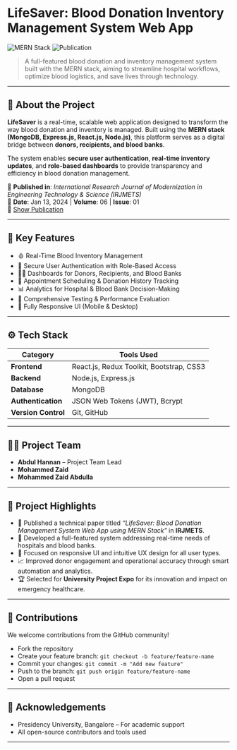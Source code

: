 # LifeSaver: Blood Donation Inventory Management System Web App

![MERN Stack](https://img.shields.io/badge/Built%20With-MERN-blueviolet)
![Publication](https://img.shields.io/badge/Published%20In-IRJMETS-brightgreen)

> A full-featured blood donation and inventory management system built with the MERN stack, aiming to streamline hospital workflows, optimize blood logistics, and save lives through technology.

---

## 📘 About the Project

**LifeSaver** is a real-time, scalable web application designed to transform the way blood donation and inventory is managed. Built using the **MERN stack (MongoDB, Express.js, React.js, Node.js)**, this platform serves as a digital bridge between **donors, recipients, and blood banks**.

The system enables **secure user authentication**, **real-time inventory updates**, and **role-based dashboards** to provide transparency and efficiency in blood donation management.

📰 **Published in**: *International Research Journal of Modernization in Engineering Technology & Science (IRJMETS)*  
📅 **Date**: Jan 13, 2024 | **Volume**: 06 | **Issue**: 01  
📄 [Show Publication](https://www.irjmets.com/uploadedfiles/paper//issue_1_january_2024/48376/final/fin_irjmets1705144644.pdf)

---

## 🧠 Key Features

- 🩸 Real-Time Blood Inventory Management
- 🔐 Secure User Authentication with Role-Based Access
- 👨‍⚕️ Dashboards for Donors, Recipients, and Blood Banks
- 📅 Appointment Scheduling & Donation History Tracking
- 📊 Analytics for Hospital & Blood Bank Decision-Making
- 🧪 Comprehensive Testing & Performance Evaluation
- 📱 Fully Responsive UI (Mobile & Desktop)

---

## ⚙️ Tech Stack

| Category         | Tools Used                                |
|------------------|--------------------------------------------|
| **Frontend**     | React.js, Redux Toolkit, Bootstrap, CSS3   |
| **Backend**      | Node.js, Express.js                        |
| **Database**     | MongoDB                                    |
| **Authentication** | JSON Web Tokens (JWT), Bcrypt             |
| **Version Control** | Git, GitHub                              |

---

## 🧑‍💻 Project Team

- **Abdul Hannan** – Project Team Lead
- **Mohammed Zaid**
- **Mohammed Zaid Abdulla**

---

## 📌 Project Highlights

- 📝 Published a technical paper titled *“LifeSaver: Blood Donation Management System Web App using MERN Stack”* in **IRJMETS**.
- 🚀 Developed a full-featured system addressing real-time needs of hospitals and blood banks.
- 🎨 Focused on responsive UI and intuitive UX design for all user types.
- 📈 Improved donor engagement and operational accuracy through smart automation and analytics.
- 🏆 Selected for **University Project Expo** for its innovation and impact on emergency healthcare.

---

## 🤝 Contributions

We welcome contributions from the GitHub community!

- Fork the repository
- Create your feature branch: `git checkout -b feature/feature-name`
- Commit your changes: `git commit -m "Add new feature"`
- Push to the branch: `git push origin feature/feature-name`
- Open a pull request

---

## 🙏 Acknowledgements

- Presidency University, Bangalore – For academic support  
- All open-source contributors and tools used

---
